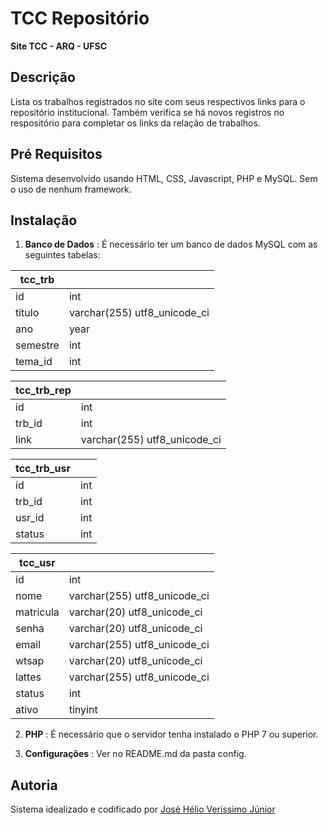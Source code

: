 # TCC Repositório
**Site TCC - ARQ - UFSC**

## Descrição
Lista os trabalhos registrados no site com seus respectivos links para o repositório institucional. Também verifica se há novos registros no respositório para completar os links da relação de trabalhos.

## Pré Requisitos
Sistema desenvolvido usando HTML, CSS, Javascript, PHP e MySQL. Sem o uso de nenhum framework.

## Instalação
1. **Banco de Dados** 
:    É necessário ter um banco de dados MySQL com as seguintes tabelas:

| tcc_trb |      |
| ------- | ---- |
| id | int |
| titulo | varchar(255)  utf8_unicode_ci |
| ano | year |
| semestre | int |
| tema_id | int |

| tcc_trb_rep |      |
| ----------- | ---- |
| id | int |
| trb_id | int |
| link | varchar(255)  utf8_unicode_ci|

| tcc_trb_usr |      |
| ----------- | ---- |
| id | int |
| trb_id | int |
| usr_id | int |
| status | int |

| tcc_usr |      |
| ------- | ---- |
| id | int |
| nome | varchar(255)  utf8_unicode_ci |
| matricula | varchar(20)  utf8_unicode_ci |
| senha | varchar(20)  utf8_unicode_ci |
| email | varchar(255)  utf8_unicode_ci |
| wtsap | varchar(20)  utf8_unicode_ci|
| lattes | varchar(255)  utf8_unicode_ci |
| status | int |
| ativo | tinyint |

2. **PHP**
:    É necessário que o servidor tenha instalado o PHP 7 ou superior.

3. **Configurações**
:    Ver no README.md da pasta config.

## Autoria
Sistema idealizado e codificado por [José Hélio Verissimo Júnior](https://github.com/joselio105/)